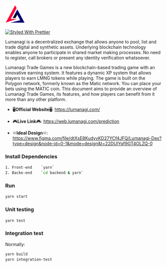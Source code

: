 ![](/public/favicon.ico)

[![Styled With Prettier](https://img.shields.io/badge/code_style-prettier-ff69b4.svg)](https://prettier.io/)

Lumanagi is a decentralized exchange that allows anyone to pool, list and trade digital and synthetic assets. Underlying blockchain technology enables anyone to participate in shared market making processes. No need to register, call brokers or present any identity verification whatsoever.

Lumanagi Trade Games is a new blockchain-based trading game with an innovative earning system. It features a dynamic XP system that allows players to earn LMNG tokens while playing. The game is built on the Polygon network, formerly known as the Matic network. You can place your bets using the MATIC coin. This document aims to provide an overview of Lumanagi Trade Games, its features, and how players can benefit from it more than any other platform.

- 🖥**Official Website**🖥: <https://lumanagi.com/>

- 🎮**Live Link**🎮: <https://web.lumanagi.com/prediction>

- ♾**Ideal Design**♾: <https://www.figma.com/file/dtXsE8KudyvKD27YCf4JFQ/Lumanagi-Dex?type=design&node-id=0-1&mode=design&t=22DUlYqf9GT4OLZQ-0>

### Install Dependencies

```bash
1. Front-end    `yarn`
2. Backe-end    `cd backend & yarn`
```

### Run

```bash
yarn start
```

### Unit testing

```bash
yarn test
```

### Integration test

Normally:

```bash
yarn build
yarn integration-test
```
